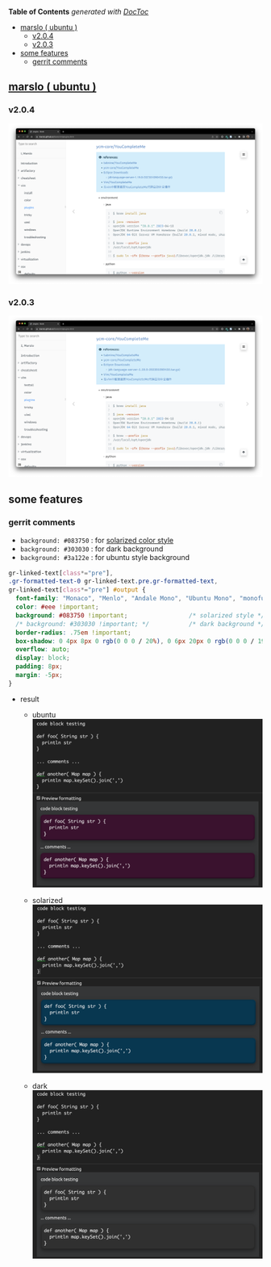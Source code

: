 <!-- START doctoc generated TOC please keep comment here to allow auto update -->
<!-- DON'T EDIT THIS SECTION, INSTEAD RE-RUN doctoc TO UPDATE -->
**Table of Contents**  *generated with [DocToc](https://github.com/thlorenz/doctoc)*

- [marslo ( ubuntu )](#marslo--ubuntu-)
  - [v2.0.4](#v204)
  - [v2.0.3](#v203)
- [some features](#some-features)
  - [gerrit comments](#gerrit-comments)

<!-- END doctoc generated TOC please keep comment here to allow auto update -->

## [marslo ( ubuntu )](https://userstyles.world/style/5264/marslo-ubuntu)

### v2.0.4

![Ubuntu (sans) + Rec Mono Casual(mono) in gitbook](screenshots/font-ubuntu-v2.0.4-marslo.png)

### v2.0.3

![Recursive (sans) + Rec Mono Casual(mono) in gitbook](screenshots/font-ubuntu-v2.0.3-marslo.png)

## some features
### gerrit comments

- `background: #083750` : for [solarized color style](https://ethanschoonover.com/solarized/)
- `background: #303030` : for dark background
- `background: #3a122e` : for ubuntu style background

```css
gr-linked-text[class*="pre"],
.gr-formatted-text-0 gr-linked-text.pre.gr-formatted-text,
gr-linked-text[class*="pre"] #output {
  font-family: "Monaco", "Menlo", "Andale Mono", "Ubuntu Mono", "monofur", "Consolas" !important;
  color: #eee !important;
  background: #083750 !important;                 /* solarized style */
  /* background: #303030 !important; */           /* dark background */
  border-radius: .75em !important;
  box-shadow: 0 4px 8px 0 rgb(0 0 0 / 20%), 0 6px 20px 0 rgb(0 0 0 / 19%);
  overflow: auto;
  display: block;
  padding: 8px;
  margin: -5px;
}
```

- result
  - ubuntu
    ![ubuntu](./screenshots/gerrit-comments-ubuntu.png)

  - solarized
    ![solarized](./screenshots/gerrit-comments-solarized.png)

  - dark
    ![dark](./screenshots/gerrit-comments-dark.png)
